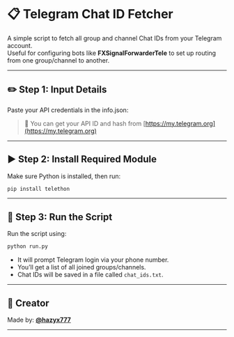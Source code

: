 # 📋 Telegram Chat ID Fetcher

A simple script to fetch all group and channel Chat IDs from your Telegram account.  
Useful for configuring bots like **FXSignalForwarderTele** to set up routing from one group/channel to another.

---

## ✏️ Step 1: Input Details

Paste your API credentials in the info.json:
> 🔐 You can get your API ID and hash from [https://my.telegram.org](https://my.telegram.org)

---

## ▶️ Step 2: Install Required Module

Make sure Python is installed, then run:

```bash
pip install telethon
```

---

## 🚀 Step 3: Run the Script

Run the script using:

```bash
python run.py
```

- It will prompt Telegram login via your phone number.
- You’ll get a list of all joined groups/channels.
- Chat IDs will be saved in a file called `chat_ids.txt`.

---


## 👤 Creator

Made by: **[@hazyx777](https://t.me/hazyx7)** 
 

---
